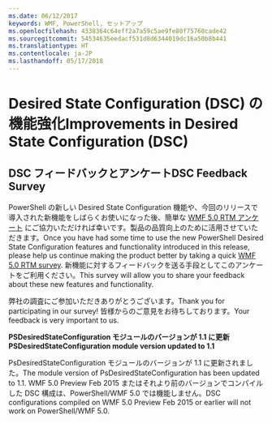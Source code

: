 ```yaml
---
ms.date: 06/12/2017
keywords: WMF, PowerShell, セットアップ
ms.openlocfilehash: 4338364c64eff2a7a59c5ae9fe80f75760cade42
ms.sourcegitcommit: 54534635eedacf531d8d6344019dc16a50b8b441
ms.translationtype: HT
ms.contentlocale: ja-JP
ms.lasthandoff: 05/17/2018
---
```

# <a name="improvements-in-desired-state-configuration-dsc"></a><span data-ttu-id="c34ea-102">Desired State Configuration (DSC) の機能強化</span><span class="sxs-lookup"><span data-stu-id="c34ea-102">Improvements in Desired State Configuration (DSC)</span></span>

## <a name="dsc-feedback-survey"></a><span data-ttu-id="c34ea-103">DSC フィードバックとアンケート</span><span class="sxs-lookup"><span data-stu-id="c34ea-103">DSC Feedback Survey</span></span>

<span data-ttu-id="c34ea-104">PowerShell の新しい Desired State Configuration 機能や、今回のリリースで導入された新機能をしばらくお使いになった後、簡単な [WMF 5.0 RTM アンケート](https://www.surveymonkey.com/r/SGLQM5W) にご協力いただければ幸いです。製品の品質向上のために活用させていただきます。</span><span class="sxs-lookup"><span data-stu-id="c34ea-104">Once you have had some time to use the new PowerShell Desired State Configuration features and functionality introduced in this release, please help us continue making the product better by taking a quick [WMF 5.0 RTM survey](https://www.surveymonkey.com/r/SGLQM5W).</span></span> <span data-ttu-id="c34ea-105">新機能に対するフィードバックを送る手段としてこのアンケートをご利用ください。</span><span class="sxs-lookup"><span data-stu-id="c34ea-105">This survey will allow you to share your feedback about these new features and functionality.</span></span>

<span data-ttu-id="c34ea-106">弊社の調査にご参加いただきありがとうございます。</span><span class="sxs-lookup"><span data-stu-id="c34ea-106">Thank you for participating in our survey!</span></span> <span data-ttu-id="c34ea-107">皆様からのご意見をお待ちしております。</span><span class="sxs-lookup"><span data-stu-id="c34ea-107">Your feedback is very important to us.</span></span>

<span data-ttu-id="c34ea-108">**PSDesiredStateConfiguration モジュールのバージョンが 1.1 に更新**</span><span class="sxs-lookup"><span data-stu-id="c34ea-108">**PSDesiredStateConfiguration module version updated to 1.1**</span></span>

<span data-ttu-id="c34ea-109">PsDesiredStateConfiguration モジュールのバージョンが 1.1 に更新されました。</span><span class="sxs-lookup"><span data-stu-id="c34ea-109">The module version of PsDesiredStateConfiguration has been updated to 1.1.</span></span> <span data-ttu-id="c34ea-110">WMF 5.0 Preview Feb 2015 またはそれより前のバージョンでコンパイルした DSC 構成は、PowerShell/WMF 5.0 では機能しません。</span><span class="sxs-lookup"><span data-stu-id="c34ea-110">DSC configurations compiled on WMF 5.0 Preview Feb 2015 or earlier will not work on PowerShell/WMF 5.0.</span></span>
